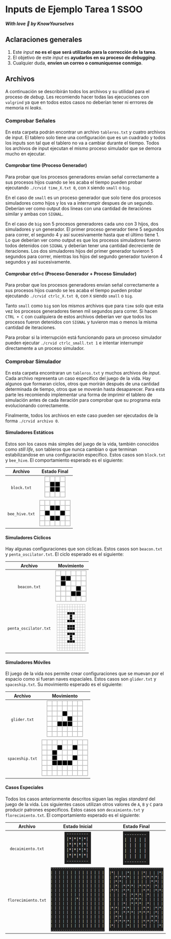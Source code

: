 # Inputs de Ejemplo Tarea 1 SSOO

**_With love 💜 by KnowYourselves_**

## Aclaraciones generales

1. Este _input_ **no es el que será utilizado para la corrección de la tarea**.
2. El objetivo de este _input_ es **ayudarlos en su proceso de _debugging_**.
3. Cualquier duda, **envíen un correo o comuniquense conmigo**.

## Archivos

A continuación se describirán todos los archivos y su utilidad para el proceso de _debug_. Les recomiendo hacer todas las ejecuciones con `valgrind` ya que en todos estos casos no deberían tener ni errrores de memoria ni _leaks_.

### Comprobar Señales

En esta carpeta podrán encontrar un archivo `tableros.txt` y cuatro archivos de input. El tablero solo tiene una configuración que es un cuadrado y todos los inputs son tal que el tablero no va a cambiar durante el tiempo. Todos los archivos de input ejecutan el mismo proceso simulador que se demora mucho en ejecutar.

#### Comprobar time (Proceso Generador)

Para probar que los procesos generadores envian señal correctamente a sus procesos hijos cuando se les acaba el tiempo pueden probar ejecutando `./crvid time_X.txt 0`, con `X` siendo `small` o `big`.

En el caso de `small` es un proceso generador que solo tiene dos procesos simuladores como hijos y los va a interrumpir despues de un segundo. Deberían ver como output dos lineas con una cantidad de iteraciónes similar y ambas con `SIGNAL`.

En el caso de `big` son 5 procesos generadores cada uno con 3 hijos, dos simuladores y un generador. El primer proceso generador tiene 5 segundos para correr, el segundo 4 y así sucesivamente hasta que el último tiene 1. Lo que deberían ver como output es que los procesos simuladores fueron todos detenidos con `SIGNAL` y deberían tener una cantidad decreciente de iteraciones. Los dos simuladores hijos del primer generador tuvieron 5 segundos para correr, mientras los hijos del segundo generador tuvieron 4 segundos y así sucesivamente.

#### Comprobar ctrl+c (Proceso Generador + Proceso Simulador)

Para probar que los procesos generadores envian señal correctamente a sus procesos hijos cuando se les acaba el tiempo pueden probar ejecutando `./crvid ctrlc_X.txt 0`, con `X` siendo `small` o `big`.

Tanto `small` como `big` son los mismos archivos que para `time` solo que esta vez los procesos generadores tienen mil segundos para correr. Si hacen `CTRL + C` con cualquiera de estos archivos deberían ver que todos los procesos fueron detenidos con `SIGNAL` y tuvieron mas o menos la misma cantidad de iteraciones.

Para probar si la interrupción está funcionando para un proceso simulador pueden ejecutar `./crvid ctrlc_small.txt 1` e intentar interrumpir directamente a un proceso simulador.

### Comprobar Simulador

En esta carpeta encontraran un `tableros.txt` y muchos archivos de _input_. Cada archivo representa un caso especifico del juego de la vida. Hay algunos que formaran ciclos, otros que morirán después de una cantidad determinada de tiempo, otros que se moverán hasta desaparecer. Para esta parte les recomiendo implementar una forma de imprimir el tablero de simulación antes de cada iteración para comprobar que su programa esta evolucionando correctamente.

Finalmente, todos los archivos en este caso pueden ser ejecutados de la forma `./crvid archivo 0`.

#### Simuladores Estáticos

Estos son los casos más simples del juego de la vida, también conocidos como _still life_, son tableros que nunca cambian o que terminan estabilizandose en una configuración específico. Estos casos son `block.txt` y `bee_hive`. El comportamiento esperado es el siguiente:

|    Archivo     |      Estado Final      |
| :------------: | :--------------------: |
|  `block.txt`   |  ![](imgs/block.png)   |
| `bee_hive.txt` | ![](imgs/bee_hive.png) |

#### Simuladores Cíclicos

Hay algunas configuraciones que son cíclicas. Estos casos son `beacon.txt` y `penta_oscilator.txt`. El ciclo esperado es el siguiente:

|        Archivo        |          Movimiento           |
| :-------------------: | :---------------------------: |
|     `beacon.txt`      |     ![](imgs/beacon.gif)      |
| `penta_oscilator.txt` | ![](imgs/penta_oscilator.gif) |

#### Simuladores Móviles

El juego de la vida nos permite crear configuraciones que se muevan por el espacio como si fueran naves espaciales. Estos casos son `glider.txt` y `spaceship.txt`. Su movimiento esperado es el siguiente:

|     Archivo     |       Movimiento        |
| :-------------: | :---------------------: |
|  `glider.txt`   |  ![](imgs/glider.gif)   |
| `spaceship.txt` | ![](imgs/spaceship.gif) |

#### Casos Especiales

Todos los casos anteriormente descritos siguen las reglas _standard_ del juego de la vida. Los siguientes casos utilizan otros valores de `A`, `B` y `C` para producir patrones especificos. Estos casos son `decaimiento.txt` y `florecimiento.txt`. El comportamiento esperado es el siguiente:

|       Archivo       |          Estado Inicial          |           Estado Final            |
| :-----------------: | :------------------------------: | :-------------------------------: |
|  `decaimiento.txt`  |  ![](imgs/decaimiento_init.png)  |  ![](imgs/decaimiento_final.png)  |
| `florecimiento.txt` | ![](imgs/florecimiento_init.png) | ![](imgs/florecimiento_final.png) |
